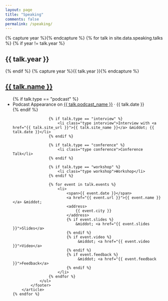 ```yaml
---
layout: page
title: "Speaking"
comments: false
permalink: /speaking/
---
```


<div class="blog-archives speaking">
	{% capture year %}{% endcapture %}
	{% for talk in site.data.speaking.talks %}
		{% if year != talk.year %}
			<h2>{{ talk.year }}</h2>
		{% endif %}
		{% capture year %}{{ talk.year }}{% endcapture %}
		<article>
			<h1><a href="{{ talk.url }}">{{ talk.name }}</a></h1>
			<footer>
				<ul>
					{% if talk.type == "podcast" %}
						<li class="type podcast">Podcast Appearance on <a href="{{ talk.podcast_url }}">{{ talk.podcast_name }}</a> &middot; {{ talk.date }}</li>
					{% endif %}

					{% if talk.type == "interview" %}
						<li class="type interview">Interview with <a href="{{ talk.site_url }}">{{ talk.site_name }}</a> &middot; {{ talk.date }}</li>
					{% endif %}

					{% if talk.type == "conference" %}
						<li class="type conference">Conference Talk</li>
					{% endif %}

					{% if talk.type == "workshop" %}
						<li class="type workshop">Workshop</li>
					{% endif %}

					{% for event in talk.events %}
						<li>
							<span>{{ event.date }}</span>
							<a href="{{ event.url }}">{{ event.name }}</a> &middot; 
							<address>
								{{ event.city }}
							</address>
							{% if event.slides %}
								&middot; <a href="{{ event.slides }}">Slides</a>
							{% endif %}
							{% if event.video %}
								 &middot; <a href="{{ event.video }}">Video</a>
							{% endif %}
							{% if event.feedback %}
								 &middot; <a href="{{ event.feedback }}">Feedback</a>
							{% endif %}
						</li>
					{% endfor %}
				</ul>
			</footer>
		</article>
	{% endfor %}
</div>
